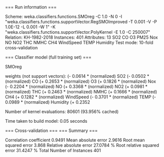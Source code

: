 === Run information ===

Scheme:       weka.classifiers.functions.SMOreg -C 1.0 -N 0 -I "weka.classifiers.functions.supportVector.RegSMOImproved -T 0.001 -V -P 1.0E-12 -L 0.001 -W 1" -K "weka.classifiers.functions.supportVector.PolyKernel -E 1.0 -C 250007"
Relation:     KH-1982-2018
Instances:    401
Attributes:   13
              SO2
              CO
              O3
              PM25
              Nox
              NO
              NO2
              THC
              NMHC
              CH4
              WindSpeed
              TEMP
              Humidity
Test mode:    10-fold cross-validation

=== Classifier model (full training set) ===

SMOreg

weights (not support vectors):
 (-       0.0614 * (normalized) SO2
 (-       0.0502 * (normalized) CO
 (+       0.2653 * (normalized) O3
 (+       0.1826 * (normalized) Nox
 (-       0.2204 * (normalized) NO
 (+       0.3368 * (normalized) NO2
 (+       0.0981 * (normalized) THC
 (+       0.2463 * (normalized) NMHC
 (+       0.1666 * (normalized) CH4
 (+       0.1282 * (normalized) WindSpeed
 (-       0.3701 * (normalized) TEMP
 (-       0.0989 * (normalized) Humidity
 (+       0.2352



Number of kernel evaluations: 80601 (93.956% cached)

Time taken to build model: 0.05 seconds

=== Cross-validation ===
=== Summary ===

Correlation coefficient                  0.9491
Mean absolute error                      2.9616
Root mean squared error                  3.868 
Relative absolute error                 27.0784 %
Root relative squared error             31.4247 %
Total Number of Instances              401     

